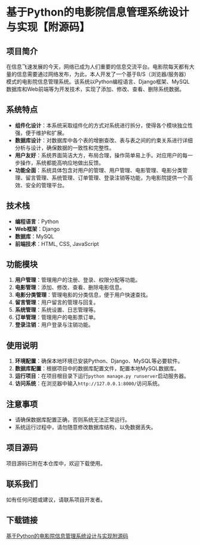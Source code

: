 # 基于Python的电影院信息管理系统设计与实现【附源码】

## 项目简介

在信息飞速发展的今天，网络已成为人们重要的信息交流平台。电影院每天都有大量的信息需要通过网络发布，为此，本人开发了一个基于B/S（浏览器/服务器）模式的电影院信息管理系统。该系统以Python编程语言、Django框架、MySQL数据库和Web前端等为开发技术，实现了添加、修改、查看、删除系统数据。

## 系统特点

- **组件化设计**：本系统采取组件化的方式对系统进行拆分，使得各个模块独立性强，便于维护和扩展。
- **数据库设计**：对数据库中各个表的增删查改、表与表之间的约束关系进行详细分析与设计，确保数据的一致性和完整性。
- **用户友好**：系统界面简洁大方，布局合理，操作简单易上手。对应用户的每一步操作，系统都能高响应地做出反馈。
- **功能全面**：系统具体包含对用户的管理、用户管理、电影管理、电影分类管理、留言管理、系统管理、订单管理、登录注销等功能，为电影院提供一个高效、安全的管理平台。

## 技术栈

- **编程语言**：Python
- **Web框架**：Django
- **数据库**：MySQL
- **前端技术**：HTML, CSS, JavaScript

## 功能模块

1. **用户管理**：管理用户的注册、登录、权限分配等功能。
2. **电影管理**：添加、修改、查看、删除电影信息。
3. **电影分类管理**：管理电影的分类信息，便于用户快速查找。
4. **留言管理**：用户留言的管理与回复。
5. **系统管理**：系统设置、日志管理等。
6. **订单管理**：管理用户的电影票订单。
7. **登录注销**：用户登录与注销功能。

## 使用说明

1. **环境配置**：确保本地环境已安装Python、Django、MySQL等必要软件。
2. **数据库配置**：根据项目中的数据库配置文件，配置本地MySQL数据库。
3. **运行项目**：在项目根目录下运行`python manage.py runserver`启动服务器。
4. **访问系统**：在浏览器中输入`http://127.0.0.1:8000/`访问系统。

## 注意事项

- 请确保数据库配置正确，否则系统无法正常运行。
- 系统运行过程中，请勿随意修改数据库结构，以免数据丢失。

## 项目源码

项目源码已附在本仓库中，欢迎下载使用。

## 联系我们

如有任何问题或建议，请联系项目开发者。

## 下载链接

[基于Python的电影院信息管理系统设计与实现附源码](https://pan.quark.cn/s/c1d2261755a5)